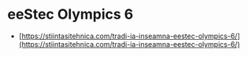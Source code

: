 # eeStec Olympics 6

* [https://stiintasitehnica.com/tradi-ia-inseamna-eestec-olympics-6/](https://stiintasitehnica.com/tradi-ia-inseamna-eestec-olympics-6/)
